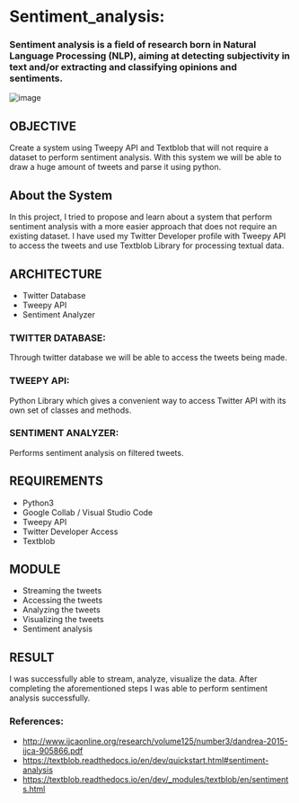 # Sentiment_analysis: 
### Sentiment analysis is a field of research born in Natural Language Processing (NLP), aiming at detecting subjectivity in text and/or extracting and classifying opinions and sentiments. 

![image](https://user-images.githubusercontent.com/93571457/196149867-63986c1c-9f25-4640-a470-a3721d554301.png)

## OBJECTIVE
Create a system using Tweepy API and Textblob that will not require a dataset to perform sentiment analysis. With this system we will be able to draw a huge amount of tweets and parse it using python.

## About the System
In this project, I tried to propose and learn about a system that perform sentiment analysis with a more easier approach that does not require an existing dataset.
I have used my Twitter Developer profile with Tweepy API to access the tweets and use Textblob Library for processing textual data.

## ARCHITECTURE
- Twitter Database
- Tweepy API
- Sentiment Analyzer

###  TWITTER DATABASE:
Through twitter database we will be able to access the tweets being made.

### TWEEPY API:
Python Library which gives a convenient way to access Twitter API with its own set of classes and methods.

### SENTIMENT ANALYZER:
Performs sentiment analysis on filtered tweets.

## REQUIREMENTS
- Python3
- Google Collab / Visual Studio Code 
- Tweepy API
- Twitter Developer Access
- Textblob

## MODULE
- Streaming the tweets
- Accessing the tweets
- Analyzing the tweets
- Visualizing the tweets
- Sentiment analysis

## RESULT
I was successfully able to stream, analyze, visualize the data. After completing the aforementioned steps I was
able to perform sentiment analysis successfully.

### References:
- http://www.ijcaonline.org/research/volume125/number3/dandrea-2015-ijca-905866.pdf
- https://textblob.readthedocs.io/en/dev/quickstart.html#sentiment-analysis
- https://textblob.readthedocs.io/en/dev/_modules/textblob/en/sentiments.html


